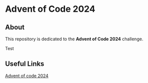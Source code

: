 # Advent of Code 2024

## About

This repository is dedicated to the **Advent of Code 2024** challenge.

Test

## Useful Links

[Advent of code 2024](https://adventofcode.com/2024)
